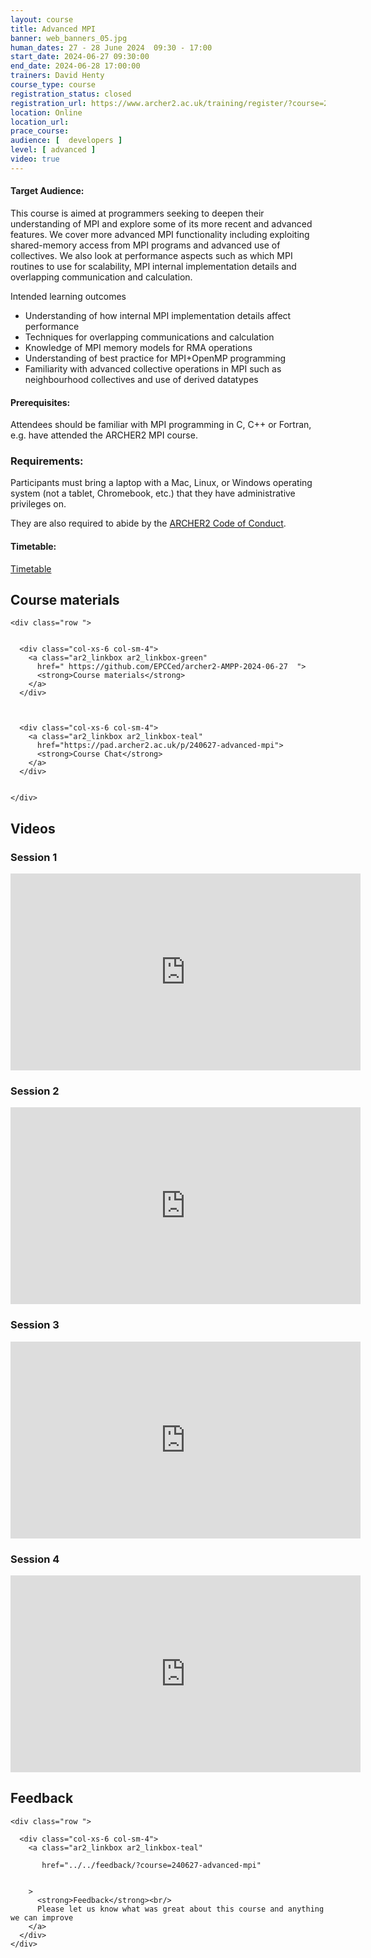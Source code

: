 ```yaml
---
layout: course
title: Advanced MPI
banner: web_banners_05.jpg 
human_dates: 27 - 28 June 2024  09:30 - 17:00  
start_date: 2024-06-27 09:30:00
end_date: 2024-06-28 17:00:00
trainers: David Henty
course_type: course
registration_status: closed
registration_url: https://www.archer2.ac.uk/training/register/?course=240627-advanced-mpi
location: Online
location_url:
prace_course: 
audience: [  developers ]
level: [ advanced ]
video: true
---
```




#### Target Audience:

This course is aimed at programmers seeking to deepen their understanding of MPI and explore some of its more recent and advanced features. We cover more advanced MPI functionality including exploiting shared-memory access from MPI programs and advanced use of collectives. We also look at performance aspects such as which MPI routines to use for scalability, MPI internal implementation details and overlapping communication and calculation.

Intended learning outcomes

-    Understanding of how internal MPI implementation details affect performance
-    Techniques for overlapping communications and calculation
-    Knowledge of MPI memory models for RMA operations
-    Understanding of best practice for MPI+OpenMP programming
-    Familiarity with advanced collective operations in MPI such as neighbourhood collectives and use of derived datatypes


#### Prerequisites:

Attendees should be familiar with MPI programming in C, C++ or Fortran, e.g. have attended the ARCHER2 MPI course.

### Requirements:

Participants must bring a laptop with a Mac, Linux, or Windows operating system (not a tablet, Chromebook, etc.) that they have administrative privileges on.

They are also required to abide by the [ARCHER2  Code of Conduct](../../../about/policies/code-of-conduct.html). 


#### Timetable:

[Timetable](https://github.com/EPCCed/archer2-AMPP-2024-06-27#timetable-all-times-are-in-british-summer-time)

<section id="service">

 


<h2><a name="materials">Course materials</a></h2>



    <div class="row ">	

 		
      <div class="col-xs-6 col-sm-4">
        <a class="ar2_linkbox ar2_linkbox-green" 
          href=" https://github.com/EPCCed/archer2-AMPP-2024-06-27  ">
          <strong>Course materials</strong>         
        </a>
      </div>


  
      <div class="col-xs-6 col-sm-4">
        <a class="ar2_linkbox ar2_linkbox-teal" 
          href="https://pad.archer2.ac.uk/p/240627-advanced-mpi">
          <strong>Course Chat</strong>       
        </a>
      </div>
		

 	</div>
		
		
					



		
<h2><a name="videos">Videos</a></h2>

<h3>Session 1</h3>

<div>
	<iframe title="Video" width="560" height="315" src="https://www.youtube.com/embed/PtxtKPDmLjM " frameborder="0" allow="accelerometer; autoplay; encrypted-media; gyroscope; picture-in-picture" allowfullscreen></iframe>
</div>

<h3>Session 2</h3>  

<div>
	<iframe title="Video" width="560" height="315" src="https://www.youtube.com/embed/GDLzoMNo-DE " frameborder="0" allow="accelerometer; autoplay; encrypted-media; gyroscope; picture-in-picture" allowfullscreen></iframe>
</div>

<h3>Session 3</h3>  

<div>
	<iframe title="Video" width="560" height="315" src="https://www.youtube.com/embed/3c8u8p5j-FA " frameborder="0" allow="accelerometer; autoplay; encrypted-media; gyroscope; picture-in-picture" allowfullscreen></iframe>
</div>

<h3>Session 4</h3>  

<div>
	<iframe title="Video" width="560" height="315" src="https://www.youtube.com/embed/M8xxABKDPpE " frameborder="0" allow="accelerometer; autoplay; encrypted-media; gyroscope; picture-in-picture" allowfullscreen></iframe>
</div>






 
<h2><a name="feedback">Feedback</a></h2>


    <div class="row ">	

      <div class="col-xs-6 col-sm-4">
        <a class="ar2_linkbox ar2_linkbox-teal" 

           href="../../feedback/?course=240627-advanced-mpi" 


		>
          <strong>Feedback</strong><br/>
          Please let us know what was great about this course and anything we can improve
        </a>
      </div>
    </div>
		
		

 
</section>


